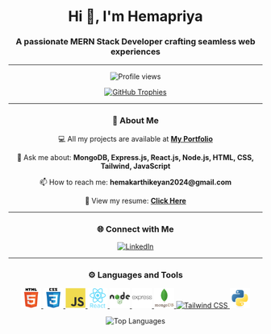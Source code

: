 
<h1 align="center">Hi 👋, I'm Hemapriya</h1>
<h3 align="center">A passionate MERN Stack Developer crafting seamless web experiences</h3>

---

<p align="center">
  <img src="https://i.pinimg.com/736x/30/ff/a5/30ffa50b9515128345d999d3fbd73961.jpg" alt="Profile views" width="60%" />
</p>

<p align="center">
  <a href="https://github.com/ryo-ma/github-profile-trophy">
    <img src="https://github-profile-trophy.vercel.app/?username=hemapriya182024&theme=radical&no-frame=true&row=1&column=6" alt="GitHub Trophies" />
  </a>
</p>

---

<h3 align="center">🔗 About Me</h3>
<p align="center">💻 All my projects are available at <a href="https://khp-dev-portfolio.netlify.app/" target="_blank"><strong>My Portfolio</strong></a></p>
<p align="center">💬 Ask me about: <strong>MongoDB, Express.js, React.js, Node.js, HTML, CSS, Tailwind, JavaScript</strong></p>
<p align="center">📫 How to reach me: <strong>hemakarthikeyan2024@gmail.com</strong></p>
<p align="center">📄 View my resume: <a href="https://drive.google.com/file/d/12-PTu_5Nl5HlUUcjdySRFwlDlcs7xa5Z/view" target="_blank"><strong>Click Here</strong></a></p>

---

<h3 align="center">🌐 Connect with Me</h3>
<p align="center">
  <a href="https://linkedin.com/in/hemapriya18" target="_blank">
    <img src="https://raw.githubusercontent.com/rahuldkjain/github-profile-readme-generator/master/src/images/icons/Social/linked-in-alt.svg" alt="LinkedIn" height="30" width="40" />
  </a>
</p>

---

<h3 align="center">⚙️ Languages and Tools</h3>
<p align="center">
  <a href="https://www.w3.org/html/" target="_blank">
    <img src="https://raw.githubusercontent.com/devicons/devicon/master/icons/html5/html5-original-wordmark.svg" alt="HTML" width="40" height="40" />
  </a>
  <a href="https://www.w3schools.com/css/" target="_blank">
    <img src="https://raw.githubusercontent.com/devicons/devicon/master/icons/css3/css3-original-wordmark.svg" alt="CSS" width="40" height="40" />
  </a>
  <a href="https://developer.mozilla.org/en-US/docs/Web/JavaScript" target="_blank">
    <img src="https://raw.githubusercontent.com/devicons/devicon/master/icons/javascript/javascript-original.svg" alt="JavaScript" width="40" height="40" />
  </a>
  <a href="https://reactjs.org/" target="_blank">
    <img src="https://raw.githubusercontent.com/devicons/devicon/master/icons/react/react-original-wordmark.svg" alt="React" width="40" height="40" />
  </a>
  <a href="https://nodejs.org" target="_blank">
    <img src="https://raw.githubusercontent.com/devicons/devicon/master/icons/nodejs/nodejs-original-wordmark.svg" alt="Node.js" width="40" height="40" />
  </a>
  <a href="https://expressjs.com" target="_blank">
    <img src="https://raw.githubusercontent.com/devicons/devicon/master/icons/express/express-original-wordmark.svg" alt="Express" width="40" height="40" />
  </a>
  <a href="https://www.mongodb.com/" target="_blank">
    <img src="https://raw.githubusercontent.com/devicons/devicon/master/icons/mongodb/mongodb-original-wordmark.svg" alt="MongoDB" width="40" height="40" />
  </a>
  <a href="https://tailwindcss.com/" target="_blank">
    <img src="https://www.vectorlogo.zone/logos/tailwindcss/tailwindcss-icon.svg" alt="Tailwind CSS" width="40" height="40" />
  </a>
  <a href="https://www.python.org" target="_blank">
    <img src="https://raw.githubusercontent.com/devicons/devicon/master/icons/python/python-original.svg" alt="Python" width="40" height="40" />
  </a>
</p>


<p align="center">
  <img src="https://github-readme-stats.vercel.app/api/top-langs?username=hemapriya182024&show_icons=true&locale=en&layout=compact&theme=radical" alt="Top Languages" />
</p>
